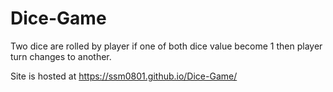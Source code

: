 # Dice-Game
Two dice are rolled by player if one of both dice value become 1 then player turn changes to another.

Site is hosted at https://ssm0801.github.io/Dice-Game/
